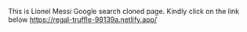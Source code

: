 This is Lionel Messi Google search cloned page.
Kindly click on the link below
https://regal-truffle-98139a.netlify.app/